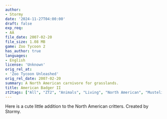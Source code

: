 ```yaml
---
author:
- Stormy
date: '2024-11-27T04:00:00'
draft: false
exp_req:
- AA
file_date: 2007-02-20
file_size: 1.08 MB
game: Zoo Tycoon 2
has_author: true
languages:
- English
license: 'Unknown'
orig_rel_at:
- 'Zoo Tycoon Unleashed'
orig_rel_date: 2007-02-20
summary: A North American carnivore for grasslands.
title: American Badger II
zt2tags: ["All", "ZT2", "Animals", "Living", "North American", "Mustelids", "Mammals"]
---
```

Here is a cute little addition to the North American critters. Created by Stormy.
